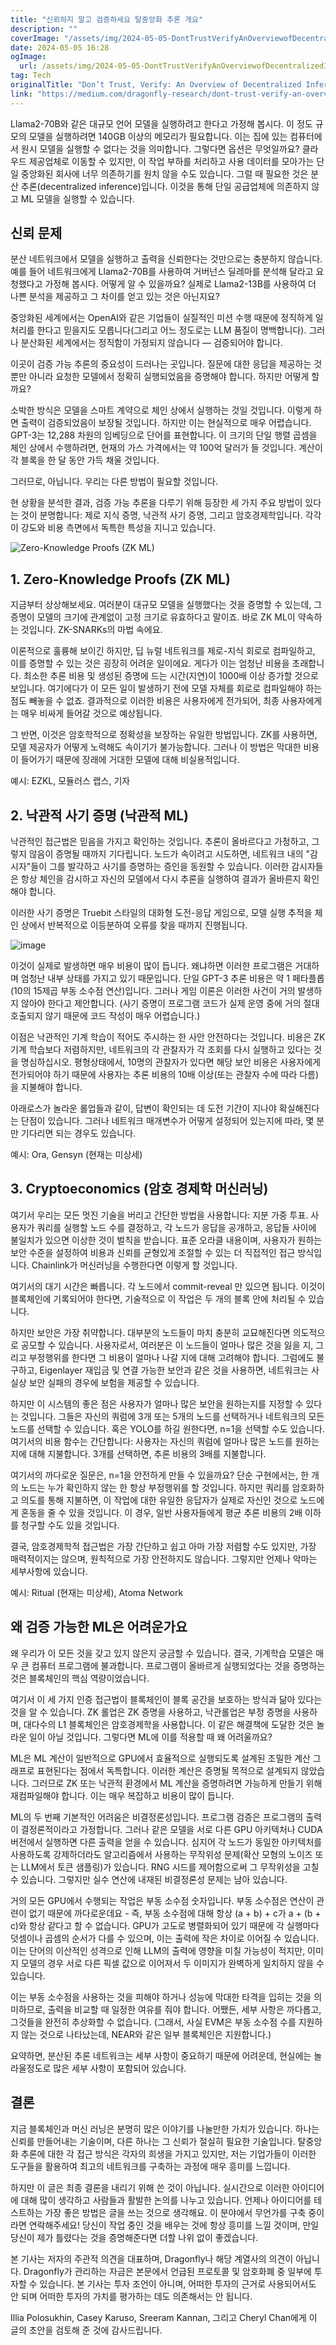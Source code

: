 ```yaml
---
title: "신뢰하지 말고 검증하세요 탈중앙화 추론 개요"
description: ""
coverImage: "/assets/img/2024-05-05-DontTrustVerifyAnOverviewofDecentralizedInference_0.png"
date: 2024-05-05 16:28
ogImage: 
  url: /assets/img/2024-05-05-DontTrustVerifyAnOverviewofDecentralizedInference_0.png
tag: Tech
originalTitle: "Don’t Trust, Verify: An Overview of Decentralized Inference"
link: "https://medium.com/dragonfly-research/dont-trust-verify-an-overview-of-decentralized-inference-c471a9f7a586"
---
```



Llama2-70B와 같은 대규모 언어 모델을 실행하려고 한다고 가정해 봅시다. 이 정도 규모의 모델을 실행하려면 140GB 이상의 메모리가 필요합니다. 이는 집에 있는 컴퓨터에서 원시 모델을 실행할 수 없다는 것을 의미합니다. 그렇다면 옵션은 무엇일까요? 클라우드 제공업체로 이동할 수 있지만, 이 작업 부하를 처리하고 사용 데이터를 모아가는 단일 중앙화된 회사에 너무 의존하기를 원치 않을 수도 있습니다. 그럴 때 필요한 것은 분산 추론(decentralized inference)입니다. 이것을 통해 단일 공급업체에 의존하지 않고 ML 모델을 실행할 수 있습니다.

## 신뢰 문제

분산 네트워크에서 모델을 실행하고 출력을 신뢰한다는 것만으로는 충분하지 않습니다. 예를 들어 네트워크에게 Llama2-70B를 사용하여 거버넌스 딜레마를 분석해 달라고 요청했다고 가정해 봅시다. 어떻게 알 수 있을까요? 실제로 Llama2-13B를 사용하여 더 나쁜 분석을 제공하고 그 차이를 얻고 있는 것은 아닌지요?

중앙화된 세계에서는 OpenAI와 같은 기업들이 실질적인 미션 수행 때문에 정직하게 일처리를 한다고 믿을지도 모릅니다(그리고 어느 정도로는 LLM 품질이 명백합니다). 그러나 분산화된 세계에서는 정직함이 가정되지 않습니다 — 검증되어야 합니다.



이곳이 검증 가능 추론의 중요성이 드러나는 곳입니다. 질문에 대한 응답을 제공하는 것뿐만 아니라 요청한 모델에서 정확히 실행되었음을 증명해야 합니다. 하지만 어떻게 할까요?

소박한 방식은 모델을 스마트 계약으로 체인 상에서 실행하는 것일 것입니다. 이렇게 하면 출력이 검증되었음이 보장될 것입니다. 하지만 이는 현실적으로 매우 어렵습니다. GPT-3는 12,288 차원의 임베딩으로 단어를 표현합니다. 이 크기의 단일 행렬 곱셈을 체인 상에서 수행하려면, 현재의 가스 가격에서는 약 100억 달러가 들 것입니다. 계산이 각 블록을 한 달 동안 가득 채울 것입니다.

그러므로, 아닙니다. 우리는 다른 방법이 필요할 것입니다.

현 상황을 분석한 결과, 검증 가능 추론을 다루기 위해 등장한 세 가지 주요 방법이 있다는 것이 분명합니다: 제로 지식 증명, 낙관적 사기 증명, 그리고 암호경제학입니다. 각각이 강도와 비용 측면에서 독특한 특성을 지니고 있습니다.



![Zero-Knowledge Proofs (ZK ML)](./assets/img/2024-05-05-DontTrustVerifyAnOverviewofDecentralizedInference_0.png)

## 1. Zero-Knowledge Proofs (ZK ML)

지금부터 상상해보세요. 여러분이 대규모 모델을 실행했다는 것을 증명할 수 있는데, 그 증명이 모델의 크기에 관계없이 고정 크기로 유효하다고 말이죠. 바로 ZK ML이 약속하는 것입니다. ZK-SNARKs의 마법 속에요.

이론적으로 훌륭해 보이긴 하지만, 딥 뉴럴 네트워크를 제로-지식 회로로 컴파일하고, 이를 증명할 수 있는 것은 굉장히 어려운 일이에요. 게다가 이는 엄청난 비용을 초래합니다. 최소한 추론 비용 및 생성된 증명에 드는 시간(지연)이 1000배 이상 증가할 것으로 보입니다. 여기에다가 이 모든 일이 발생하기 전에 모델 자체를 회로로 컴파일해야 하는 점도 빼놓을 수 없죠. 결과적으로 이러한 비용은 사용자에게 전가되어, 최종 사용자에게는 매우 비싸게 들어갈 것으로 예상됩니다.



그 반면, 이것은 암호학적으로 정확성을 보장하는 유일한 방법입니다. ZK를 사용하면, 모델 제공자가 어떻게 노력해도 속이기가 불가능합니다. 그러나 이 방법은 막대한 비용이 들어가기 때문에 장래에 거대한 모델에 대해 비실용적입니다.

예시: EZKL, 모듈러스 랩스, 기자

## 2. 낙관적 사기 증명 (낙관적 ML)

낙관적인 접근법은 믿음을 가지고 확인하는 것입니다. 추론이 올바르다고 가정하고, 그렇지 않음이 증명될 때까지 기다립니다. 노드가 속이려고 시도하면, 네트워크 내의 "감시자"들이 그를 발각하고 사기를 증명하는 증인을 동원할 수 있습니다. 이러한 감시자들은 항상 체인을 감시하고 자신의 모델에서 다시 추론을 실행하여 결과가 올바른지 확인해야 합니다.



이러한 사기 증명은 Truebit 스타일의 대화형 도전-응답 게임으로, 모델 실행 추적을 체인 상에서 반복적으로 이등분하여 오류를 찾을 때까지 진행됩니다.

![image](https://www.example.com/assets/img/2024-05-05-DontTrustVerifyAnOverviewofDecentralizedInference_1.png)

이것이 실제로 발생하면 매우 비용이 많이 듭니다. 왜냐하면 이러한 프로그램은 거대하며 엄청난 내부 상태를 가지고 있기 때문입니다. 단일 GPT-3 추론 비용은 약 1 페타플롭(10의 15제곱 부동 소수점 연산)입니다. 그러나 게임 이론은 이러한 사건이 거의 발생하지 않아야 한다고 제안합니다. (사기 증명이 프로그램 코드가 실제 운영 중에 거의 절대 호출되지 않기 때문에 코드 작성이 매우 어렵습니다.)

이점은 낙관적인 기계 학습이 적어도 주시하는 한 사안 안전하다는 것입니다. 비용은 ZK 기계 학습보다 저렴하지만, 네트워크의 각 관찰자가 각 조회를 다시 실행하고 있다는 것을 명심하십시오. 평형상태에서, 10명의 관찰자가 있다면 해당 보안 비용은 사용자에게 전가되어야 하기 때문에 사용자는 추론 비용의 10배 이상(또는 관찰자 수에 따라 다름)을 지불해야 합니다.



아래로스가 놀라운 롤업들과 같이, 답변이 확인되는 데 도전 기간이 지나야 확실해진다는 단점이 있습니다. 그러나 네트워크 매개변수가 어떻게 설정되어 있는지에 따라, 몇 분만 기다리면 되는 경우도 있습니다.

예시: Ora, Gensyn (현재는 미상세)

## 3. Cryptoeconomics (암호 경제학 머신러닝)

여기서 우리는 모든 멋진 기술을 버리고 간단한 방법을 사용합니다: 지분 가중 투표. 사용자가 쿼리를 실행할 노드 수를 결정하고, 각 노드가 응답을 공개하고, 응답들 사이에 불일치가 있으면 이상한 것이 벌칙을 받습니다. 표준 오라클 내용이며, 사용자가 원하는 보안 수준을 설정하여 비용과 신뢰를 균형있게 조절할 수 있는 더 직접적인 접근 방식입니다. Chainlink가 머신러닝을 수행한다면 이렇게 할 것입니다.



여기서의 대기 시간은 빠릅니다. 각 노드에서 commit-reveal 만 있으면 됩니다. 이것이 블록체인에 기록되어야 한다면, 기술적으로 이 작업은 두 개의 블록 안에 처리될 수 있습니다.

하지만 보안은 가장 취약합니다. 대부분의 노드들이 마치 충분히 교묘해진다면 의도적으로 공모할 수 있습니다. 사용자로서, 여러분은 이 노드들이 얼마나 많은 것을 잃을 지, 그리고 부정행위를 한다면 그 비용이 얼마나 나갈 지에 대해 고려해야 합니다. 그럼에도 불구하고, Eigenlayer 재입금 및 연결 가능한 보안과 같은 것을 사용하면, 네트워크는 사실상 보안 실패의 경우에 보험을 제공할 수 있습니다.

하지만 이 시스템의 좋은 점은 사용자가 얼마나 많은 보안을 원하는지를 지정할 수 있다는 것입니다. 그들은 자신의 쿼럼에 3개 또는 5개의 노드를 선택하거나 네트워크의 모든 노드를 선택할 수 있습니다. 혹은 YOLO를 하길 원한다면, n=1을 선택할 수도 있습니다. 여기서의 비용 함수는 간단합니다: 사용자는 자신의 쿼럼에 얼마나 많은 노드를 원하는 지에 대해 지불합니다. 3개를 선택하면, 추론 비용의 3배를 지불합니다.

여기서의 까다로운 질문은, n=1을 안전하게 만들 수 있을까요? 단순 구현에서는, 한 개의 노드는 누가 확인하지 않는 한 항상 부정행위를 할 것입니다. 하지만 쿼리를 암호화하고 의도를 통해 지불하면, 이 작업에 대한 유일한 응답자가 실제로 자신인 것으로 노드에게 혼동을 줄 수 있을 것입니다. 이 경우, 일반 사용자들에게 평균 추론 비용의 2배 이하를 청구할 수도 있을 것입니다.



결국, 암호경제학적 접근법은 가장 간단하고 쉽고 아마 가장 저렴할 수도 있지만, 가장 매력적이지는 않으며, 원칙적으로 가장 안전하지도 않습니다. 그렇지만 언제나 악마는 세부사항에 있습니다.

예시: Ritual (현재는 미상세), Atoma Network

## 왜 검증 가능한 ML은 어려운가요

왜 우리가 이 모든 것을 갖고 있지 않은지 궁금할 수 있습니다. 결국, 기계학습 모델은 매우 큰 컴퓨터 프로그램에 불과합니다. 프로그램이 올바르게 실행되었다는 것을 증명하는 것은 블록체인의 핵심 역량이었습니다.



여기서 이 세 가지 인증 접근법이 블록체인이 블록 공간을 보호하는 방식과 닮아 있다는 것을 알 수 있습니다. ZK 롤업은 ZK 증명을 사용하고, 낙관롤업은 부정 증명을 사용하며, 대다수의 L1 블록체인은 암호경제학을 사용합니다. 이 같은 해결책에 도달한 것은 놀라운 일이 아닐 것입니다. 그렇다면 ML에 이를 적용할 때 왜 어려울까요?

ML은 ML 계산이 일반적으로 GPU에서 효율적으로 실행되도록 설계된 조밀한 계산 그래프로 표현된다는 점에서 독특합니다. 이러한 계산은 증명될 목적으로 설계되지 않았습니다. 그러므로 ZK 또는 낙관적 환경에서 ML 계산을 증명하려면 가능하게 만들기 위해 재컴파일해야 합니다. 이는 매우 복잡하고 비용이 많이 듭니다.

ML의 두 번째 기본적인 어려움은 비결정론성입니다. 프로그램 검증은 프로그램의 출력이 결정론적이라고 가정합니다. 그러나 같은 모델을 서로 다른 GPU 아키텍처나 CUDA 버전에서 실행하면 다른 출력을 얻을 수 있습니다. 심지어 각 노드가 동일한 아키텍처를 사용하도록 강제하더라도 알고리즘에서 사용하는 무작위성 문제(확산 모형의 노이즈 또는 LLM에서 토큰 샘플링)가 있습니다. RNG 시드를 제어함으로써 그 무작위성을 고칠 수 있습니다. 그렇지만 실수 연산에 내재된 비결정론성 문제는 남아 있습니다.



거의 모든 GPU에서 수행되는 작업은 부동 소수점 숫자입니다. 부동 소수점은 연산이 관련이 없기 때문에 까다로운데요 - 즉, 부동 소수점에 대해 항상 (a + b) + c가 a + (b + c)와 항상 같다고 할 수 없습니다. GPU가 고도로 병렬화되어 있기 때문에 각 실행마다 덧셈이나 곱셈의 순서가 다를 수 있으며, 이는 출력에 작은 차이로 이어질 수 있습니다. 이는 단어의 이산적인 성격으로 인해 LLM의 출력에 영향을 미칠 가능성이 적지만, 이미지 모델의 경우 서로 다른 픽셀 값으로 이어져서 두 이미지가 완벽하게 일치하지 않을 수 있습니다.

이는 부동 소수점을 사용하는 것을 피해야 하거나 성능에 막대한 타격을 입히는 것을 의미하므로, 출력을 비교할 때 일정한 여유를 줘야 합니다. 어쨌든, 세부 사항은 까다롭고, 그것들을 완전히 추상화할 수 없습니다. (그래서, 사실 EVM은 부동 소수점 수를 지원하지 않는 것으로 나타났는데, NEAR와 같은 일부 블록체인은 지원합니다.)

요약하면, 분산된 추론 네트워크는 세부 사항이 중요하기 때문에 어려운데, 현실에는 놀라울정도로 많은 세부 사항이 포함되어 있습니다.

## 결론



지금 블록체인과 머신 러닝은 분명히 많은 이야기를 나눌만한 가치가 있습니다. 하나는 신뢰를 만들어내는 기술이며, 다른 하나는 그 신뢰가 절실히 필요한 기술입니다. 탈중앙화 추론에 대한 각 접근 방식은 각자의 희생을 가지고 있지만, 저는 기업가들이 이러한 도구들을 활용하여 최고의 네트워크를 구축하는 과정에 매우 흥미를 느낍니다.

하지만 이 글은 최종 결론을 내리기 위해 쓴 것이 아닙니다. 실시간으로 이러한 아이디어에 대해 많이 생각하고 사람들과 활발한 논의를 나누고 있습니다. 언제나 아이디어를 테스트하는 가장 좋은 방법은 글을 쓰는 것으로 생각해요. 이 분야에서 무언가를 구축 중이라면 연락해주세요! 당신이 작업 중인 것을 배우는 것에 항상 흥미를 느낄 것이며, 만일 당신이 제가 틀렸다는 것을 증명해준다면 더할 나위 없이 좋겠습니다.

본 기사는 저자의 주관적 의견을 대표하며, Dragonfly나 해당 계열사의 의견이 아닙니다. Dragonfly가 관리하는 자금은 본문에서 언급된 프로토콜 및 암호화폐 중 일부에 투자할 수 있습니다. 본 기사는 투자 조언이 아니며, 어떠한 투자의 근거로 사용되어서도 안 되며 어떠한 투자의 가치를 평가하는 데도 의존해서는 안 됩니다.

Illia Polosukhin, Casey Karuso, Sreeram Kannan, 그리고 Cheryl Chan에게 이 글의 초안을 검토해 준 것에 감사드립니다.
